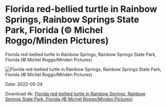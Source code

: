 # Florida red-bellied turtle in Rainbow Springs, Rainbow Springs State Park, Florida (© Michel Roggo/Minden Pictures)

Florida red-bellied turtle in Rainbow Springs, Rainbow Springs State Park, Florida (© Michel Roggo/Minden Pictures)

![Florida red-bellied turtle in Rainbow Springs, Rainbow Springs State Park, Florida (© Michel Roggo/Minden Pictures)](https://bing.com/th?id=OHR.RedBellied_EN-US7363239921_UHD.jpg&w=1024&h=576)

Date: 2022-05-24

Download 4k: [Florida red-bellied turtle in Rainbow Springs, Rainbow Springs State Park, Florida (© Michel Roggo/Minden Pictures)](https://bing.com/th?id=OHR.RedBellied_EN-US7363239921_UHD.jpg)

